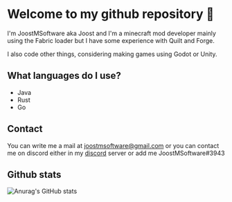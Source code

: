 # Welcome to my github repository 👋

I'm JoostMSoftware aka Joost and I'm a minecraft mod developer mainly using the Fabric loader but I have some experience with Quilt and Forge. 

I also code other things, considering making games using Godot or Unity. 

## What languages do I use?

- Java
- Rust
- Go

## Contact

You can write me a mail at joostmsoftware@gmail.com or you can contact me on discord either in my [discord](https://discord.gg/E4NypRM8NG) server or add me JoostMSoftware#3943

## Github stats

![Anurag's GitHub stats](https://github-readme-stats.vercel.app/api?username=JoostMSoftware&show_icons=true&theme=tokyonight)
